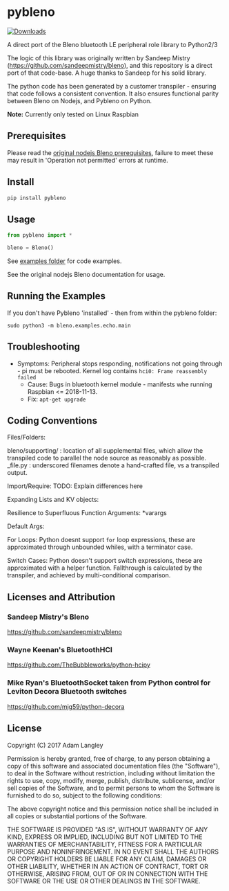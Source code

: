 # pybleno
[![Downloads](https://pepy.tech/badge/pybleno)](https://pepy.tech/project/pybleno)

A direct port of the Bleno bluetooth LE peripheral role library to Python2/3

The logic of this library was originally written by Sandeep Mistry (https://github.com/sandeepmistry/bleno),
and this repository is a direct port of that code-base. A huge thanks to Sandeep for his solid library.

The python code has been generated by a customer transpiler - ensuring that code follows a consistent convention.
It also ensures functional parity between Bleno on Nodejs, and Pybleno on Python.

__Note:__ Currently only tested on Linux Raspbian

## Prerequisites
Please read the [original nodejs Bleno prerequisites](https://github.com/noble/bleno#prerequisites), failure to meet these may result in 'Operation not permitted' errors at runtime.

## Install

```sh
pip install pybleno
```

## Usage

```python
from pybleno import *

bleno = Bleno()
```

See [examples folder](https://github.com/Adam-Langley/pybleno/blob/master/bleno/examples) for code examples.

See the original nodejs Bleno documentation for usage.

## Running the Examples

If you don't have Pybleno 'installed' - then from within the pybleno folder:

```
sudo python3 -m bleno.examples.echo.main
```

## Troubleshooting
 * Symptoms: Peripheral stops responding, notifications not going through - pi must be rebooted. Kernel log contains `hci0: Frame reassembly failed`
   * Cause: Bugs in bluetooth kernel module - manifests whe running Raspbian <= 2018-11-13. 
   * Fix: `apt-get upgrade`

## Coding Conventions

Files/Folders:

bleno/supporting/ : location of all supplemental files, which allow the transpiled code to parallel the node source as reasonably as possible.
_file.py : underscored filenames denote a hand-crafted file, vs a transpiled output.

Import/Require:
TODO: Explain differences here

Expanding Lists and KV objects:

Resilience to Superfluous Function Arguments:
*varargs

Default Args:

For Loops:
Python doesnt support `for` loop expressions, these are approximated through unbounded whiles, with a terminator case.

Switch Cases:
Python doesn't support switch expressions, these are approximated with a helper function. Fallthrough is calculated by the transpiler, and achieved by multi-conditional comparison.


## Licenses and Attribution

### Sandeep Mistry's Bleno
https://github.com/sandeepmistry/bleno

### Wayne Keenan's BluetoothHCI
https://github.com/TheBubbleworks/python-hcipy

### Mike Ryan's BluetoothSocket taken from Python control for Leviton Decora Bluetooth switches
https://github.com/mjg59/python-decora

## License

Copyright (C) 2017 Adam Langley

Permission is hereby granted, free of charge, to any person obtaining a copy of this software and associated documentation files (the "Software"), to deal in the Software without restriction, including without limitation the rights to use, copy, modify, merge, publish, distribute, sublicense, and/or sell copies of the Software, and to permit persons to whom the Software is furnished to do so, subject to the following conditions:

The above copyright notice and this permission notice shall be included in all copies or substantial portions of the Software.

THE SOFTWARE IS PROVIDED "AS IS", WITHOUT WARRANTY OF ANY KIND, EXPRESS OR IMPLIED, INCLUDING BUT NOT LIMITED TO THE WARRANTIES OF MERCHANTABILITY, FITNESS FOR A PARTICULAR PURPOSE AND NONINFRINGEMENT. IN NO EVENT SHALL THE AUTHORS OR COPYRIGHT HOLDERS BE LIABLE FOR ANY CLAIM, DAMAGES OR OTHER LIABILITY, WHETHER IN AN ACTION OF CONTRACT, TORT OR OTHERWISE, ARISING FROM, OUT OF OR IN CONNECTION WITH THE SOFTWARE OR THE USE OR OTHER DEALINGS IN THE SOFTWARE.
